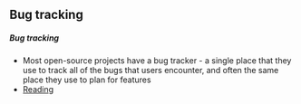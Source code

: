 ## Bug tracking

##### Bug tracking

* Most open-source projects have a bug tracker - a single place that they use to track all of the bugs that users encounter, and often the same place they use to plan for features
* [Reading](http://producingoss.com/en/bug-tracker.html)

